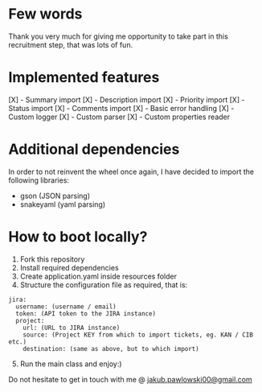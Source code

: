 # Few words
Thank you very much for giving me opportunity to take part in this recruitment step, that was lots of fun.

# Implemented features
[X] - Summary import
[X] - Description import
[X] - Priority import
[X] - Status import
[X] - Comments import
[X] - Basic error handling
[X] - Custom logger
[X] - Custom parser
[X] - Custom properties reader

# Additional dependencies
In order to not reinvent the wheel once again, I have decided to import the following libraries:
- gson (JSON parsing)
- snakeyaml (yaml parsing)

# How to boot locally?
1. Fork this repository
2. Install required dependencies
3. Create application.yaml inside resources folder
4. Structure the configuration file as required, that is:

```
jira:
  username: (username / email)
  token: (API token to the JIRA instance)
  project:
    url: (URL to JIRA instance)
    source: (Project KEY from which to import tickets, eg. KAN / CIB etc.)
    destination: (same as above, but to which import)
```

5. Run the main class and enjoy:)

Do not hesitate to get in touch with me @ jakub.pawlowski00@gmail.com
